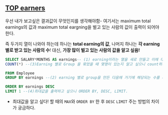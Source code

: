 ## [TOP earners](https://www.hackerrank.com/challenges/earnings-of-employees/problem?h_r=internal-search)

우선 내가 보고싶은 결과값이 무엇인지를 생각해야함- 여기서는 maximum total earnings의 값과 maximum total eargning을 벌고 있는 사람의 값이 출력이 되어야 한다. 

즉 두가지 열이 나와야 하는데 하나는 **total earning의 값**, 나머지 하나는 **각 earning 별로 받고 있는 사람의 수**! 대신, **가장 많이 벌고 있는 사람의 값을 알고 싶음!**

```SQL
SELECT SALARY*MONTHS AS earnings-- (1) earning이라는 열을 새로 만들고 이에 대한 별명 붙여줌.
COUNT(*) --(3)Earning 별로 Group 을 묶었을 때 몇명이 있는지 알고 싶으니 count하기

FROM Employee
GROUP BY earnings --(2) earning 별로 group을 만든 다음에 거기에 해당되는 수를 세고 싶은 것이기에 Group by!

ORDER BY earnings DESC
LIMIT 1 --(4)최대값을 출력하고 싶으니 ORDER BY, DESC, LIMIT. 
```

- 최대값을 알고 싶다! 할 때의 `MAX`와 `ORDER BY` 한 후 `DESC` `LIMIT` 주는 방법의 차이가 궁금하다. 

